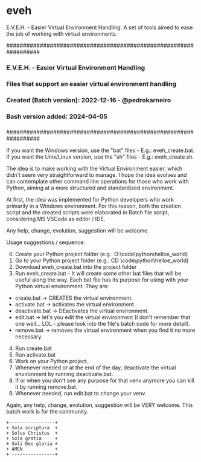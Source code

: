 # eveh
E.V.E.H. - Easier Virtual Environment Handling. A set of tools aimed to ease the job of working with virtual environments.

##################################################################
### E.V.E.H. - Easier Virtual Environment Handling             ###
### Files that support an easier virtual environment handling  ###
###                                                            ###
### Created (Batch version): 2022-12-16 - @pedrokarneiro       ###
### Bash version added:      2024-04-05                        ###
###                                                            ###
##################################################################

If you want the Windows version, use the "bat" files - E.g.: eveh_create.bat.
If you want the Unix/Linux version, use the "sh" files - E.g.: eveh_create.sh.

The idea is to make working with the Virtual Environment easier, which didn't seem very straightforward to manage. I hope the idea evolves and can contemplate other command line operations for those who work with Python, aiming at a more structured and standardized environment.

At first, the idea was implemented for Python developers who work primarily in a Windows environment. For this reason, both the creation script and the created scripts were elaborated in Batch file script, considering MS VSCode as editor / IDE.

Any help, change, evolution, suggestion will be welcome.

Usage suggestions / sequence:

0. Create your Python project folder (e.g.: D:\code\python\helloe_world\)
1. Go to your Python project folder  (e.g.: CD \code\python\helloe_world\)
2. Download eveh_create.bat into the project folder
3. Run eveh_create.bat - It will create some other bat files that will be useful along the way.
Each bat file has its purpose for using with your Python virtual environment.
They are:
- create.bat -> CREATES the virtual environment.
- activate.bat -> activates the virtual environment.
- deactivate.bat -> DEactivates the virtual environment.
- edit.bat -> let's you edit the virtual environment (I don't remember that one well... LOL - please look into the file's batch code for more detail).
- remove.bat -> removes the virtual environment when you find it no more necessary.
4. Run create.bat
5. Run activate.bat
6. Work on your Python project.
7. Whenever needed or at the end of the day, deactivate the virtual environment by running deactivate.bat.
8. If or when you don't see any purpose for that venv anymore you can kill it by running remove.bat.
9. Whenever needed, run edit.bat to change your venv.

Again, any help, change, evolution, suggestion will be VERY welcome. This batch work is for the community.

```
+-----------------+
+ Sola scriptura  +
+ Solus Christus  +
+ Sola gratia     +
+ Soli Deo gloria +
+ AMEN            +
+ ----------------+
```
